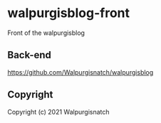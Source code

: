 # walpurgisblog-front
Front of the walpurgisblog

## Back-end
https://github.com/Walpurgisnatch/walpurgisblog

## Copyright
Copyright (c) 2021 Walpurgisnatch
